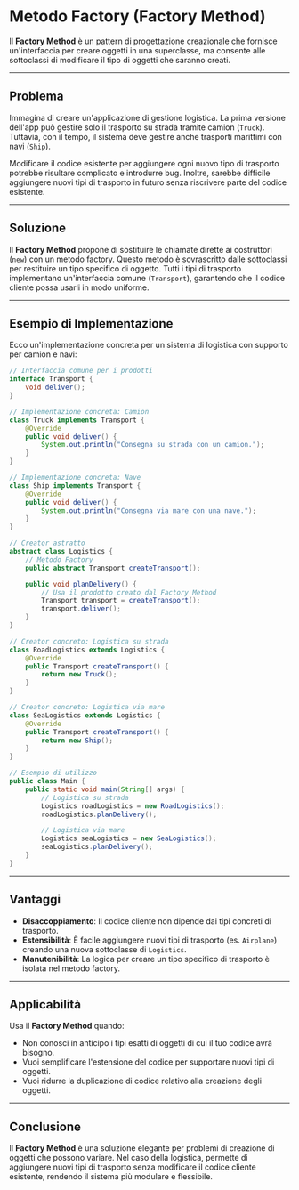 
# Metodo Factory (Factory Method)

Il **Factory Method** è un pattern di progettazione creazionale che fornisce un'interfaccia per creare oggetti in una superclasse, ma consente alle sottoclassi di modificare il tipo di oggetti che saranno creati.

---

## Problema

Immagina di creare un'applicazione di gestione logistica. La prima versione dell'app può gestire solo il trasporto su strada tramite camion (`Truck`). Tuttavia, con il tempo, il sistema deve gestire anche trasporti marittimi con navi (`Ship`).

Modificare il codice esistente per aggiungere ogni nuovo tipo di trasporto potrebbe risultare complicato e introdurre bug. Inoltre, sarebbe difficile aggiungere nuovi tipi di trasporto in futuro senza riscrivere parte del codice esistente.

---

## Soluzione

Il **Factory Method** propone di sostituire le chiamate dirette ai costruttori (`new`) con un metodo factory. Questo metodo è sovrascritto dalle sottoclassi per restituire un tipo specifico di oggetto. Tutti i tipi di trasporto implementano un'interfaccia comune (`Transport`), garantendo che il codice cliente possa usarli in modo uniforme.

---

## Esempio di Implementazione

Ecco un'implementazione concreta per un sistema di logistica con supporto per camion e navi:

```java
// Interfaccia comune per i prodotti
interface Transport {
    void deliver();
}

// Implementazione concreta: Camion
class Truck implements Transport {
    @Override
    public void deliver() {
        System.out.println("Consegna su strada con un camion.");
    }
}

// Implementazione concreta: Nave
class Ship implements Transport {
    @Override
    public void deliver() {
        System.out.println("Consegna via mare con una nave.");
    }
}

// Creator astratto
abstract class Logistics {
    // Metodo Factory
    public abstract Transport createTransport();

    public void planDelivery() {
        // Usa il prodotto creato dal Factory Method
        Transport transport = createTransport();
        transport.deliver();
    }
}

// Creator concreto: Logistica su strada
class RoadLogistics extends Logistics {
    @Override
    public Transport createTransport() {
        return new Truck();
    }
}

// Creator concreto: Logistica via mare
class SeaLogistics extends Logistics {
    @Override
    public Transport createTransport() {
        return new Ship();
    }
}

// Esempio di utilizzo
public class Main {
    public static void main(String[] args) {
        // Logistica su strada
        Logistics roadLogistics = new RoadLogistics();
        roadLogistics.planDelivery();

        // Logistica via mare
        Logistics seaLogistics = new SeaLogistics();
        seaLogistics.planDelivery();
    }
}
```

---

## Vantaggi

- **Disaccoppiamento**: Il codice cliente non dipende dai tipi concreti di trasporto.
- **Estensibilità**: È facile aggiungere nuovi tipi di trasporto (es. `Airplane`) creando una nuova sottoclasse di `Logistics`.
- **Manutenibilità**: La logica per creare un tipo specifico di trasporto è isolata nel metodo factory.

---

## Applicabilità

Usa il **Factory Method** quando:
- Non conosci in anticipo i tipi esatti di oggetti di cui il tuo codice avrà bisogno.
- Vuoi semplificare l'estensione del codice per supportare nuovi tipi di oggetti.
- Vuoi ridurre la duplicazione di codice relativo alla creazione degli oggetti.

---

## Conclusione

Il **Factory Method** è una soluzione elegante per problemi di creazione di oggetti che possono variare. Nel caso della logistica, permette di aggiungere nuovi tipi di trasporto senza modificare il codice cliente esistente, rendendo il sistema più modulare e flessibile.
